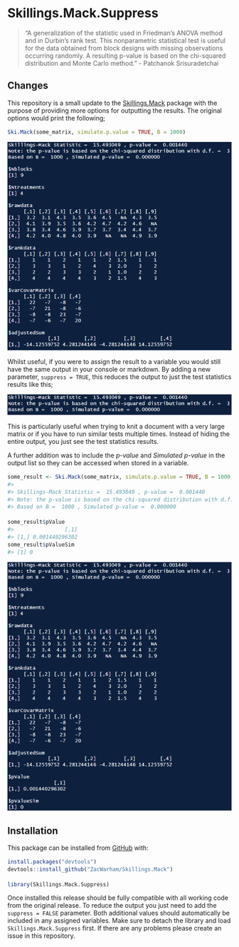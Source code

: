 
# Skillings.Mack.Suppress

> “A generalization of the statistic used in Friedman’s ANOVA method and
> in Durbin’s rank test. This nonparametric statistical test is useful
> for the data obtained from block designs with missing observations
> occurring randomly. A resulting p-value is based on the chi-squared
> distribution and Monte Carlo method.” - Patchanok Srisuradetchai

## Changes

This repository is a small update to the
[Skillings.Mack](https://github.com/cran/Skillings.Mack "Skillings.Mack CRAN Mirror")
package with the purpose of providing more options for outputting the
results. The original options would print the following;

``` r
Ski.Mack(some_matrix, simulate.p.value = TRUE, B = 1000)
```

[![Original](README_files/original.png)](https://github.com/ZacWarham "Go to author's page")

Whilst useful, if you were to assign the result to a variable you would
still have the same output in your console or markdown. By adding a new
parameter, `suppress = TRUE`, this reduces the output to just the test
statistics results like this;

[![Surpressed](README_files/suppressed.png)](https://github.com/ZacWarham "Go to author's page")

This is particularly useful when trying to knit a document with a very
large matrix or if you have to run similar tests multiple times. Instead
of hiding the entire output, you just see the test statistics results.

A further addition was to include the *p-value* and *Simulated p-value*
in the output list so they can be accessed when stored in a variable.

``` r
some_result <- Ski.Mack(some_matrix, simulate.p.value = TRUE, B = 1000, suppress = TRUE)
#> 
#> Skillings-Mack Statistic =  15.493049 , p-value =  0.001440 
#> Note: the p-value is based on the chi-squared distribution with d.f. =  3 
#> Based on B =  1000 , Simulated p-value =  0.000000

some_result$pValue
#>                [,1]
#> [1,] 0.001440296302
some_result$pValueSim
#> [1] 0
```

[![Complete](README_files/complete.png)](https://github.com/ZacWarham "Go to author's page")

## Installation

This package can be installed from
[GitHub](https://github.com/ZacWarham/Skillings.Mack) with:

``` r
install.packages("devtools")
devtools::install_github("ZacWarham/Skillings.Mack")

library(Skillings.Mack.Suppress)
```

Once installed this release should be fully compatible with all working
code from the original release. To reduce the output you just need to
add the `suppress = FALSE` parameter. Both additional values should
automatically be included in any assigned variables. Make sure to detach
the library and load `Skillings.Mack.Suppress` first. If there are any
problems please create an issue in this repository.
